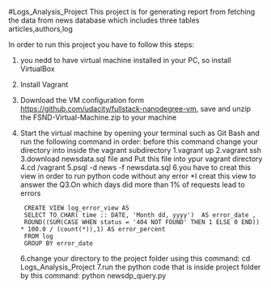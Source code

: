 #Logs_Analysis_Project
This project is  for generating report from fetching the data  from news database which includes three tables articles,authors,log

In order to run this project you have to follow this steps:
1. you nedd to have virtual machine installed in your PC, so install VirtualBox
2. Install Vagrant
3. Download the VM configuration  form https://github.com/udacity/fullstack-nanodegree-vm, save and unzip the FSND-Virtual-Machine.zip to your machine
4. Start the virtual machine by opening your terminal such as Git Bash and run the following command in order:
before this command change your directory into inside the vagrant subdirectory
	1.vagrant up
	2.vagrant ssh
	3.download newsdata.sql file and Put this file into ypur vagrant directory
	4.cd /vagrant
	5.psql -d news -f newsdata.sql
	6.you have to creat this view in order to run python code without any error
	*I creat this view to answer the Q3.On which days did more than 1% of requests lead to errors

		CREATE VIEW log_error_view AS
		SELECT TO_CHAR( time :: DATE, 'Month dd, yyyy')  AS error_date ,
		ROUND((SUM(CASE WHEN status = '404 NOT FOUND' THEN 1 ELSE 0 END)) * 100.0 / (count(*)),1) AS error_percent
		FROM log
		GROUP BY error_date

	6.change your directory to the project folder using this command: cd Logs_Analysis_Project
	7.run the python code that is inside project folder by this command: python newsdp_query.py



